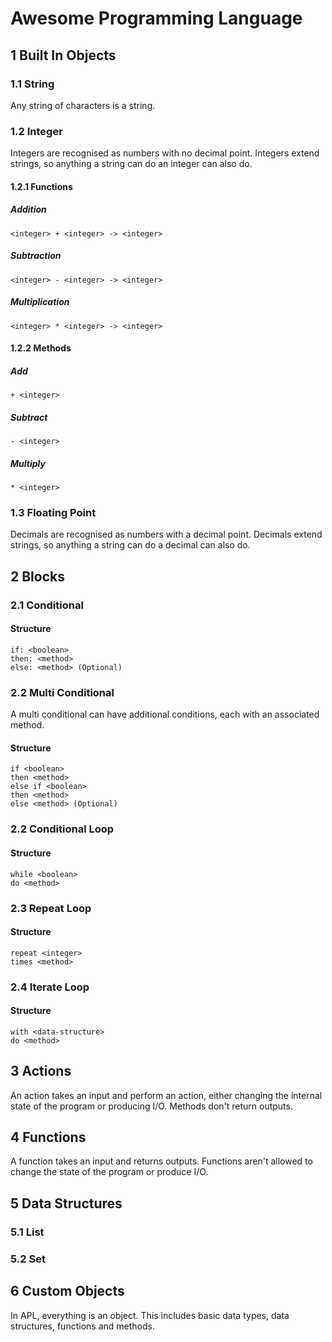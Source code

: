 # Awesome Programming Language

## 1 Built In Objects

### 1.1 String

Any string of characters is a string.

### 1.2 Integer

Integers are recognised as numbers with no decimal point. Integers extend strings, so anything a string can do an integer can also do.

#### 1.2.1 Functions

##### Addition

`<integer> + <integer> -> <integer>`

##### Subtraction

`<integer> - <integer> -> <integer>`
  
##### Multiplication

`<integer> * <integer> -> <integer>`
  
#### 1.2.2 Methods

##### Add
`+ <integer>`

##### Subtract
`- <integer>`

##### Multiply
`* <integer>`

### 1.3 Floating Point

Decimals are recognised as numbers with a decimal point. Decimals extend strings, so anything a string can do a decimal can also do.

## 2 Blocks

### 2.1 Conditional

#### Structure

```
if: <boolean>
then: <method>
else: <method> (Optional)
```

### 2.2 Multi Conditional

A multi conditional can have additional conditions, each with an associated method.

#### Structure

```
if <boolean>
then <method>
else if <boolean>
then <method>
else <method> (Optional)
```

### 2.2 Conditional Loop

#### Structure

```
while <boolean>
do <method>
```

### 2.3 Repeat Loop

#### Structure

```
repeat <integer> 
times <method>
```

### 2.4 Iterate Loop

#### Structure

```
with <data-structure>
do <method>
```

## 3 Actions

An action takes an input and perform an action, either changing the internal state of the program or producing I/O. Methods don't return outputs.

## 4 Functions

A function takes an input and returns outputs. Functions aren't allowed to change the state of the program or produce I/O.

## 5 Data Structures

### 5.1 List

### 5.2 Set

## 6 Custom Objects

In APL, everything is an object. This includes basic data types, data structures, functions and methods.

